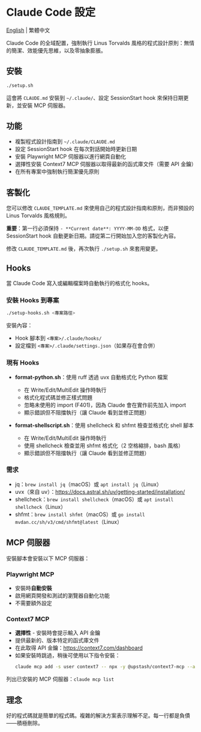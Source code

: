 # Claude Code 設定

[English](README.md) | 繁體中文

Claude Code 的全域配置，強制執行 Linus Torvalds 風格的程式設計原則：無情的簡潔、效能優先思維，以及零抽象膨脹。

## 安裝

```bash
./setup.sh
```

這會將 `CLAUDE.md` 安裝到 `~/.claude/`、設定 SessionStart hook 來保持日期更新，並安裝 MCP 伺服器。

## 功能

- 複製程式設計指南到 `~/.claude/CLAUDE.md`
- 設定 SessionStart hook 在每次對話開始時更新日期
- 安裝 Playwright MCP 伺服器以進行網頁自動化
- 選擇性安裝 Context7 MCP 伺服器以取得最新的函式庫文件（需要 API 金鑰）
- 在所有專案中強制執行簡潔優先原則

## 客製化

您可以修改 `CLAUDE_TEMPLATE.md` 來使用自己的程式設計指南和原則，而非預設的 Linus Torvalds 風格規則。

**重要**：第一行必須保持 `- **Current date**: YYYY-MM-DD` 格式，以便 SessionStart hook 自動更新日期。請從第二行開始加入您的客製化內容。

修改 `CLAUDE_TEMPLATE.md` 後，再次執行 `./setup.sh` 來套用變更。

## Hooks

當 Claude Code 寫入或編輯檔案時自動執行的格式化 hooks。

### 安裝 Hooks 到專案

```bash
./setup-hooks.sh <專案路徑>
```

安裝內容：
- Hook 腳本到 `<專案>/.claude/hooks/`
- 設定檔到 `<專案>/.claude/settings.json`（如果存在會合併）

### 現有 Hooks

- **format-python.sh**：使用 ruff 透過 uvx 自動格式化 Python 檔案
  - 在 Write/Edit/MultiEdit 操作時執行
  - 格式化程式碼並修正樣式問題
  - 忽略未使用的 import (F401)，因為 Claude 會在實作前先加入 import
  - 顯示錯誤但不阻擋執行（讓 Claude 看到並修正問題）

- **format-shellscript.sh**：使用 shellcheck 和 shfmt 檢查並格式化 shell 腳本
  - 在 Write/Edit/MultiEdit 操作時執行
  - 使用 shellcheck 檢查並用 shfmt 格式化（2 空格縮排，bash 風格）
  - 顯示錯誤但不阻擋執行（讓 Claude 看到並修正問題）

### 需求

- jq：`brew install jq`（macOS）或 `apt install jq`（Linux）
- uvx（來自 uv）：https://docs.astral.sh/uv/getting-started/installation/
- shellcheck：`brew install shellcheck`（macOS）或 `apt install shellcheck`（Linux）
- shfmt：`brew install shfmt`（macOS）或 `go install mvdan.cc/sh/v3/cmd/shfmt@latest`（Linux）

## MCP 伺服器

安裝腳本會安裝以下 MCP 伺服器：

### Playwright MCP
- 安裝時**自動安裝**
- 啟用網頁開發和測試的瀏覽器自動化功能
- 不需要額外設定

### Context7 MCP
- **選擇性** - 安裝時會提示輸入 API 金鑰
- 提供最新的、版本特定的函式庫文件
- 在此取得 API 金鑰：https://context7.com/dashboard
- 如果安裝時跳過，稍後可使用以下指令安裝：
  ```bash
  claude mcp add -s user context7 -- npx -y @upstash/context7-mcp --api-key YOUR_API_KEY
  ```

列出已安裝的 MCP 伺服器：`claude mcp list`

## 理念

好的程式碼就是簡單的程式碼。複雜的解決方案表示理解不足。每一行都是負債——積極刪除。
